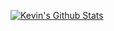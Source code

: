 [![Kevin's Github Stats](https://github-readme-stats.vercel.app/api?username=kevinjl321&count_private=true&show_icons=true&theme=dark)](https://github.com/anuraghazra/github-readme-stats)
